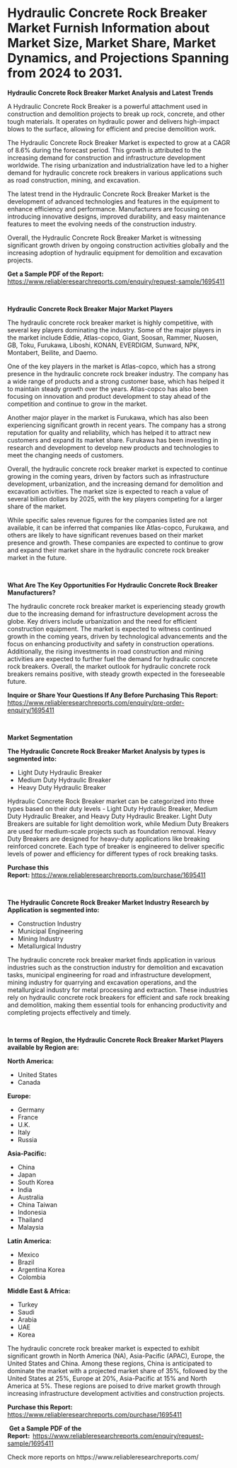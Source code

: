 <p><h1>Hydraulic Concrete Rock Breaker Market Furnish Information about Market Size, Market Share, Market Dynamics, and Projections Spanning from 2024 to 2031.</h1></p><p><strong>Hydraulic Concrete Rock Breaker Market Analysis and Latest Trends</strong></p>
<p><p>A Hydraulic Concrete Rock Breaker is a powerful attachment used in construction and demolition projects to break up rock, concrete, and other tough materials. It operates on hydraulic power and delivers high-impact blows to the surface, allowing for efficient and precise demolition work.</p><p>The Hydraulic Concrete Rock Breaker Market is expected to grow at a CAGR of 8.6% during the forecast period. This growth is attributed to the increasing demand for construction and infrastructure development worldwide. The rising urbanization and industrialization have led to a higher demand for hydraulic concrete rock breakers in various applications such as road construction, mining, and excavation.</p><p>The latest trend in the Hydraulic Concrete Rock Breaker Market is the development of advanced technologies and features in the equipment to enhance efficiency and performance. Manufacturers are focusing on introducing innovative designs, improved durability, and easy maintenance features to meet the evolving needs of the construction industry.</p><p>Overall, the Hydraulic Concrete Rock Breaker Market is witnessing significant growth driven by ongoing construction activities globally and the increasing adoption of hydraulic equipment for demolition and excavation projects.</p></p>
<p><strong>Get a Sample PDF of the Report:&nbsp;</strong> <a href="https://www.reliableresearchreports.com/enquiry/request-sample/1695411">https://www.reliableresearchreports.com/enquiry/request-sample/1695411</a></p>
<p>&nbsp;</p>
<p><strong>Hydraulic Concrete Rock Breaker Major Market Players</strong></p>
<p><p>The hydraulic concrete rock breaker market is highly competitive, with several key players dominating the industry. Some of the major players in the market include Eddie, Atlas-copco, Giant, Soosan, Rammer, Nuosen, GB, Toku, Furukawa, Liboshi, KONAN, EVERDIGM, Sunward, NPK, Montabert, Beilite, and Daemo.</p><p>One of the key players in the market is Atlas-copco, which has a strong presence in the hydraulic concrete rock breaker industry. The company has a wide range of products and a strong customer base, which has helped it to maintain steady growth over the years. Atlas-copco has also been focusing on innovation and product development to stay ahead of the competition and continue to grow in the market.</p><p>Another major player in the market is Furukawa, which has also been experiencing significant growth in recent years. The company has a strong reputation for quality and reliability, which has helped it to attract new customers and expand its market share. Furukawa has been investing in research and development to develop new products and technologies to meet the changing needs of customers.</p><p>Overall, the hydraulic concrete rock breaker market is expected to continue growing in the coming years, driven by factors such as infrastructure development, urbanization, and the increasing demand for demolition and excavation activities. The market size is expected to reach a value of several billion dollars by 2025, with the key players competing for a larger share of the market.</p><p>While specific sales revenue figures for the companies listed are not available, it can be inferred that companies like Atlas-copco, Furukawa, and others are likely to have significant revenues based on their market presence and growth. These companies are expected to continue to grow and expand their market share in the hydraulic concrete rock breaker market in the future.</p></p>
<p>&nbsp;</p>
<p><strong>What Are The Key Opportunities For Hydraulic Concrete Rock Breaker Manufacturers?</strong></p>
<p><p>The hydraulic concrete rock breaker market is experiencing steady growth due to the increasing demand for infrastructure development across the globe. Key drivers include urbanization and the need for efficient construction equipment. The market is expected to witness continued growth in the coming years, driven by technological advancements and the focus on enhancing productivity and safety in construction operations. Additionally, the rising investments in road construction and mining activities are expected to further fuel the demand for hydraulic concrete rock breakers. Overall, the market outlook for hydraulic concrete rock breakers remains positive, with steady growth expected in the foreseeable future.</p></p>
<p><strong>Inquire or Share Your Questions If Any Before Purchasing This Report:</strong> <a href="https://www.reliableresearchreports.com/enquiry/pre-order-enquiry/1695411">https://www.reliableresearchreports.com/enquiry/pre-order-enquiry/1695411</a></p>
<p>&nbsp;</p>
<p><strong>Market Segmentation</strong></p>
<p><strong>The Hydraulic Concrete Rock Breaker Market Analysis by types is segmented into:</strong></p>
<p><ul><li>Light Duty Hydraulic Breaker</li><li>Medium Duty Hydraulic Breaker</li><li>Heavy Duty Hydraulic Breaker</li></ul></p>
<p><p>Hydraulic Concrete Rock Breaker market can be categorized into three types based on their duty levels - Light Duty Hydraulic Breaker, Medium Duty Hydraulic Breaker, and Heavy Duty Hydraulic Breaker. Light Duty Breakers are suitable for light demolition work, while Medium Duty Breakers are used for medium-scale projects such as foundation removal. Heavy Duty Breakers are designed for heavy-duty applications like breaking reinforced concrete. Each type of breaker is engineered to deliver specific levels of power and efficiency for different types of rock breaking tasks.</p></p>
<p><strong>Purchase this Report:&nbsp;</strong><a href="https://www.reliableresearchreports.com/purchase/1695411">https://www.reliableresearchreports.com/purchase/1695411</a></p>
<p>&nbsp;</p>
<p><strong>The Hydraulic Concrete Rock Breaker Market Industry Research by Application is segmented into:</strong></p>
<p><ul><li>Construction Industry</li><li>Municipal Engineering</li><li>Mining Industry</li><li>Metallurgical Industry</li></ul></p>
<p><p>The hydraulic concrete rock breaker market finds application in various industries such as the construction industry for demolition and excavation tasks, municipal engineering for road and infrastructure development, mining industry for quarrying and excavation operations, and the metallurgical industry for metal processing and extraction. These industries rely on hydraulic concrete rock breakers for efficient and safe rock breaking and demolition, making them essential tools for enhancing productivity and completing projects effectively and timely.</p></p>
<p>&nbsp;</p>
<p><strong>In terms of Region, the Hydraulic Concrete Rock Breaker Market Players available by Region are:</strong></p>
<p>
    <p> <strong> North America: </strong>
        <ul>
            <li>United States</li>
            <li>Canada</li>
        </ul>
        </p> 
    <p> <strong> Europe: </strong>
        <ul>
            <li>Germany</li>
            <li>France</li>
            <li>U.K.</li>
            <li>Italy</li>
            <li>Russia</li>
        </ul>
        </p> 
    <p> <strong> Asia-Pacific: </strong>
        <ul>
            <li>China</li>
            <li>Japan</li>
            <li>South Korea</li>
            <li>India</li>
            <li>Australia</li>
            <li>China Taiwan</li>
            <li>Indonesia</li>
            <li>Thailand</li>
            <li>Malaysia</li>
        </ul>
        </p> 
    <p> <strong> Latin America: </strong>
        <ul>
            <li>Mexico</li>
            <li>Brazil</li>
            <li>Argentina Korea</li>
            <li>Colombia</li>
        </ul>
        </p> 
    <p> <strong> Middle East & Africa: </strong>
        <ul>
            <li>Turkey</li>
            <li>Saudi</li>
            <li>Arabia</li>
            <li>UAE</li>
            <li>Korea</li>
        </ul>
    </p>
    </p>
<p><p>The hydraulic concrete rock breaker market is expected to exhibit significant growth in North America (NA), Asia-Pacific (APAC), Europe, the United States and China. Among these regions, China is anticipated to dominate the market with a projected market share of 35%, followed by the United States at 25%, Europe at 20%, Asia-Pacific at 15% and North America at 5%. These regions are poised to drive market growth through increasing infrastructure development activities and construction projects.</p></p>
<p><strong>Purchase this Report: </strong><a href="https://www.reliableresearchreports.com/purchase/1695411">https://www.reliableresearchreports.com/purchase/1695411</a></p>
<p>&nbsp;<strong>Get a Sample PDF of the Report:&nbsp;&nbsp;</strong><a href="https://www.reliableresearchreports.com/enquiry/request-sample/1695411">https://www.reliableresearchreports.com/enquiry/request-sample/1695411</a></p>
<p><strong></strong></p>
<p>Check more reports on https://www.reliableresearchreports.com/</p>